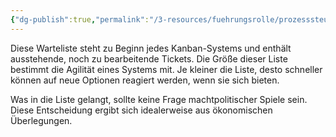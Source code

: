 ```yaml
---
{"dg-publish":true,"permalink":"/3-resources/fuehrungsrolle/prozesssteuerung/kanban-in-der-it-von-klaus-leopold/input-queue/","created":"2024-04-17T13:37:01.166+02:00","updated":"2024-04-17T20:14:10.743+02:00"}
---
```



Diese Warteliste steht zu Beginn jedes Kanban-Systems und enthält ausstehende, noch zu bearbeitende Tickets. Die Größe dieser Liste bestimmt die Agilität eines Systems mit. Je kleiner die Liste, desto schneller können auf neue Optionen reagiert werden, wenn sie sich bieten.

Was in die Liste gelangt, sollte keine Frage machtpolitischer Spiele sein. Diese Entscheidung ergibt sich idealerweise aus ökonomischen Überlegungen.
